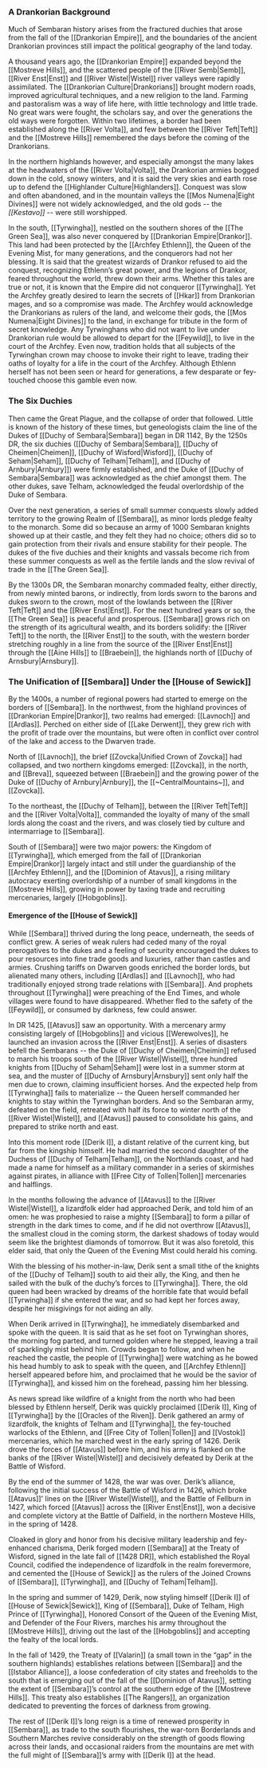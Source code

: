 ### A Drankorian Background

Much of Sembaran history arises from the fractured duchies that arose from the fall of the [[Drankorian Empire]], and the boundaries of the ancient Drankorian provinces still impact the political geography of the land today. 

A thousand years ago, the [[Drankorian Empire]] expanded beyond the [[Mostreve Hills]], and the scattered people of the [[River Semb|Semb]], [[River Enst|Enst]] and [[River Wistel|Wistel]] river valleys were rapidly assimilated. The [[Drankorian Culture|Drankorians]] brought modern roads, improved agricultural techniques, and a new religion to the land. Farming and pastoralism was a way of life here, with little technology and little trade. No great wars were fought, the scholars say, and over the generations the old ways were forgotten. Within two lifetimes, a border had been established along the [[River Volta]], and few between the [[River Teft|Teft]] and the [[Mostreve Hills]] remembered the days before the coming of the Drankorians.

In the northern highlands however, and especially amongst the many lakes at the headwaters of the [[River Volta|Volta]], the Drankorian armies bogged down in the cold, snowy winters, and it is said the very skies and earth rose up to defend the [[Highlander Culture|Highlanders]]. Conquest was slow and often abandoned, and in the mountain valleys the [[Mos Numena|Eight Divines]] were not widely acknowledged, and the old gods -- the *[[Kestavo]]* -- were still worshipped.

In the south, [[Tyrwingha]], nestled on the southern shores of the [[The Green Sea]], was also never conquered by [[Drankorian Empire|Drankor]]. This land had been protected by the [[Archfey Ethlenn]], the Queen of the Evening Mist, for many generations, and the conquerors had not her blessing. It is said that the greatest wizards of Drankor refused to aid the conquest, recognizing Ethlenn’s great power, and the legions of Drankor, feared throughout the world, threw down their arms. Whether this tales are true or not, it is known that the Empire did not conqueror [[Tyrwingha]]. Yet the Archfey greatly desired to learn the secrets of [[Hkar]] from Drankorian mages, and so a compromise was made. The Archfey would acknowledge the Drankorians as rulers of the land, and welcome their gods, the [[Mos Numena|Eight Divines]] to the land, in exchange for tribute in the form of secret knowledge. Any Tyrwinghans who did not want to live under Drankorian rule would be allowed to depart for the [[Feywild]], to live in the court of the Archfey. Even now, tradition holds that all subjects of the Tyrwinghan crown may choose to invoke their right to leave, trading their oaths of loyalty for a life in the court of the Archfey. Although Ethlenn herself has not been seen or heard for generations, a few desparate or fey-touched choose this gamble even now. 

### The Six Duchies

Then came the Great Plague, and the collapse of order that followed. Little is known of the history of these times, but geneologists claim the line of the Dukes of [[Duchy of Sembara|Sembara]] began in DR 1142, By the 1250s DR, the six duchies ([[Duchy of Sembara|Sembara]], [[Duchy of Cheimen|Cheimen]], [[Duchy of Wisford|Wisford]], [[Duchy of Seham|Seham]], [[Duchy of Telham|Telham]], and [[Duchy of Arnbury|Arnbury]]) were firmly established, and the Duke of [[Duchy of Sembara|Sembara]] was acknowledged as the chief amongst them. The other dukes, save Telham, acknowledged the feudal overlordship of the Duke of Sembara.

Over the next generation, a series of small summer conquests slowly added territory to the growing Realm of [[Sembara]], as minor lords pledge fealty to the monarch. Some did so because an army of 1000 Sembaran knights showed up at their castle, and they felt they had no choice; others did so to gain protection from their rivals and ensure stability for their people. The dukes of the five duchies and their knights and vassals become rich from these summer conquests as well as the fertile lands and the slow revival of trade in the [[The Green Sea]]. 

By the 1300s DR, the Sembaran monarchy commaded fealty, either directly, from newly minted barons, or indirectly, from lords sworn to the barons and dukes sworn to the crown, most of the lowlands between the [[River Teft|Teft]] and the [[River Enst|Enst]]. For the next hundred years or so, the [[The Green Sea]] is peaceful and prosperous. [[Sembara]] grows rich on the strength of its agricultural wealth, and its borders solidify: the [[River Teft]] to the north, the [[River Enst]] to the south, with the western border stretching roughly in a line from the source of the [[River Enst|Enst]] through the [[Aine Hills]] to [[Braebein]], the highlands north of [[Duchy of Arnsbury|Arnsbury]].

### The Unification of [[Sembara]] Under the [[House of Sewick]]

By the 1400s, a number of regional powers had started to emerge on the borders of [[Sembara]]. In the northwest, from the highland provinces of [[Drankorian Empire|Drankor]], two realms had emerged: [[Lavnoch]] and [[Ardlas]]. Perched on either side of [[Lake Derwent]], they grew rich with the profit of trade over the mountains, but were often in conflict over control of the lake and access to the Dwarven trade.

North of [[Lavnoch]], the brief [[Zovcka|Unified Crown of Zovcka]] had collapsed, and two northern kingdoms emerged: [[Zovcka]], in the north, and [[Breva]], squeezed between [[Braebein]] and the growing power of the Duke of [[Duchy of Arnbury|Arnbury]], the [[~CentralMountains~]], and [[Zovcka]]. 

To the northeast, the [[Duchy of Telham]], between the [[River Teft|Teft]] and the [[River Volta|Volta]], commanded the loyalty of many of the small lords along the coast and the rivers, and was closely tied by culture and intermarriage to [[Sembara]].

South of [[Sembara]] were two major powers: the Kingdom of [[Tyrwingha]], which emerged from the fall of [[Drankorian Empire|Drankor]] largely intact and still under the guardianship of the [[Archfey Ethlenn]], and the [[Dominion of Atavus]], a rising military autocracy exerting overlordship of a number of small kingdoms in the [[Mostreve Hills]], growing in power by taxing trade and recruiting mercenaries, largely [[Hobgoblins]].

#### Emergence of the [[House of Sewick]]

While [[Sembara]] thrived during the long peace, underneath, the seeds of conflict grew. A series of weak rulers had ceded many of the royal prerogatives to the dukes and a feeling of security encouraged the dukes to pour resources into fine trade goods and luxuries, rather than castles and armies. Crushing tariffs on Dwarven goods enriched the border lords, but alienated many others, including [[Ardlas]] and [[Lavnoch]], who had traditionally enjoyed strong trade relations with [[Sembara]]. And prophets throughout [[Tyrwingha]] were preaching of the End Times, and whole villages were found to have disappeared. Whether fled to the safety of the [[Feywild]], or consumed by darkness, few could answer.

In DR 1425, [[Atavus]] saw an opportunity. With a mercenary army consisting largely of [[Hobgoblins]] and vicious [[Werewolves]], he launched an invasion across the [[River Enst|Enst]]. A series of disasters befell the Sembarans -- the Duke of [[Duchy of Cheimen|Cheimin]] refused to march his troops south of the [[River Wistel|Wistel]], three hundred knights from [[Duchy of Seham|Seham]] were lost in a summer storm at sea, and the muster of [[Duchy of Arnsbury|Arnsbury]] sent only half the men due to crown, claiming insufficient horses. And the expected help from [[Tyrwingha]] fails to materialize -- the Queen herself commanded her knights to stay within the Tyrwinghan borders. And so the Sembaran army, defeated on the field, retreated with half its force to winter north of the [[River Wistel|Wistel]], and [[Atavus]] paused to consolidate his gains, and prepared to strike north and east.

Into this moment rode [[Derik I]], a distant relative of the current king, but far from the kingship himself. He had married the second daughter of the Duchess of [[Duchy of Telham|Telham]], on the Northlands coast, and had made a name for himself as a military commander in a series of skirmishes against pirates, in alliance with [[Free City of Tollen|Tollen]] mercenaries and halflings.

In the months following the advance of [[Atavus]] to the [[River Wistel|Wistel]], a lizardfolk elder had approached Derik, and told him of an omen: he was prophesied to raise a mighty [[Sembara]] to form a pillar of strength in the dark times to come, and if he did not overthrow [[Atavus]], the smallest cloud in the coming storm, the darkest shadows of today would seem like the brightest diamonds of tomorrow. But it was also foretold, this elder said, that only the Queen of the Evening Mist could herald his coming.  

With the blessing of his mother-in-law, Derik sent a small tithe of the knights of the [[Duchy of Telham]] south to aid their ally, the King, and then he sailed with the bulk of the duchy’s forces to [[Tyrwingha]]. There, the old queen had been wracked by dreams of the horrible fate that would befall [[Tyrwingha]] if she entered the war, and so had kept her forces away, despite her misgivings for not aiding an ally.

When Derik arrived in [[Tyrwingha]], he immediately disembarked and spoke with the queen. It is said that as he set foot on Tyrwinghan shores, the morning fog parted, and turned golden where he stepped, leaving a trail of sparklingly mist behind him. Crowds began to follow, and when he reached the castle, the people of [[Tyrwingha]] were watching as he bowed his head humbly to ask to speak with the queen, and [[Archfey Ethlenn]] herself appeared before him, and proclaimed that he would be the savior of [[Tyrwingha]], and kissed him on the forehead, passing him her blessing.   

As news spread like wildfire of a knight from the north who had been blessed by Ethlenn herself, Derik was quickly proclaimed [[Derik I]], King of [[Tyrwingha]] by the [[Oracles of the Riven]]. Derik gathered an army of lizardfolk, the knights of Telham and [[Tyrwingha]], the fey-touched warlocks of the Ethlenn, and [[Free City of Tollen|Tollen]] and [[Vostok]] mercenaries, which he marched west in the early spring of 1426. Derik drove the forces of [[Atavus]] before him, and his army is flanked on the banks of the [[River Wistel|Wistel]] and decisively defeated by Derik at the Battle of Wisford. 

By the end of the summer of 1428, the war was over. Derik’s alliance, following the initial success of the Battle of Wisford in 1426, which broke [[Atavus]]' lines on the [[River Wistel|Wistel]], and the Battle of Fellburn in 1427, which forced [[Atavus]] across the [[River Enst|Enst]], won a decisive and complete victory at the Battle of Dalfield, in the northern Mosteve Hills, in the spring of 1428.   

Cloaked in glory and honor from his decisive military leadership and fey-enhanced charisma, Derik forged modern [[Sembara]] at the Treaty of Wisford, signed in the late fall of [[1428 DR]], which established the Royal Council, codified the independence of lizardfolk in the realm forevermore, and cemented the [[House of Sewick]] as the rulers of the Joined Crowns of [[Sembara]], [[Tyrwingha]], and [[Duchy of Telham|Telham]].  

In the spring and summer of 1429, Derik, now styling himself [[Derik I]] of [[House of Sewick|Sewick]], King of [[Sembara]], Duke of Telham, High Prince of [[Tyrwingha]], Honored Consort of the Queen of the Evening Mist, and Defender of the Four Rivers, marches his army throughout the [[Mostreve Hills]], driving out the last of the [[Hobgoblins]] and accepting the fealty of the local lords. 

In the fall of 1429, the Treaty of [[Valarin]] (a small town in the “gap” in the southern highlands) establishes relations between [[Sembara]] and the [[Istabor Alliance]], a loose confederation of city states and freeholds to the south that is emerging out of the fall of the [[Dominion of Atavus]], setting the extent of [[Sembara]]’s control at the southern edge of the [[Mostreve Hills]]. This treaty also establishes [[The Rangers]], an organization dedicated to preventing the forces of darkness from growing.

The rest of [[Derik I]]’s long reign is a time of renewed prosperity in [[Sembara]], as trade to the south flourishes, the war-torn Borderlands and Southern Marches revive considerably on the strength of goods flowing across their lands, and occasional raiders from the mountains are met with the full might of [[Sembara]]’s army with [[Derik I]] at the head.






